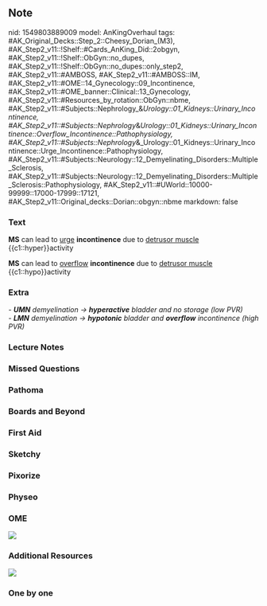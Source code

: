 ## Note
nid: 1549803889009
model: AnKingOverhaul
tags: #AK_Original_Decks::Step_2::Cheesy_Dorian_(M3), #AK_Step2_v11::!Shelf::#Cards_AnKing_Did::2obgyn, #AK_Step2_v11::!Shelf::ObGyn::no_dupes, #AK_Step2_v11::!Shelf::ObGyn::no_dupes::only_step2, #AK_Step2_v11::#AMBOSS, #AK_Step2_v11::#AMBOSS::IM, #AK_Step2_v11::#OME::14_Gynecology::09_Incontinence, #AK_Step2_v11::#OME_banner::Clinical::13_Gynecology, #AK_Step2_v11::#Resources_by_rotation::ObGyn::nbme, #AK_Step2_v11::#Subjects::Nephrology_&_Urology::01_Kidneys::Urinary_Incontinence, #AK_Step2_v11::#Subjects::Nephrology_&_Urology::01_Kidneys::Urinary_Incontinence::Overflow_Incontinence::Pathophysiology, #AK_Step2_v11::#Subjects::Nephrology_&_Urology::01_Kidneys::Urinary_Incontinence::Urge_Incontinence::Pathophysiology, #AK_Step2_v11::#Subjects::Neurology::12_Demyelinating_Disorders::Multiple_Sclerosis, #AK_Step2_v11::#Subjects::Neurology::12_Demyelinating_Disorders::Multiple_Sclerosis::Pathophysiology, #AK_Step2_v11::#UWorld::10000-99999::17000-17999::17121, #AK_Step2_v11::Original_decks::Dorian::obgyn::nbme
markdown: false

### Text
<b>MS</b> can lead to <u style="">urge</u> <b>incontinence</b> due
to <u>detrusor muscle</u> {{c1::hyper}}activity
<div>
  <b>MS</b> can lead to <u style="">overflow</u>
  <b>incontinence</b> due to <u>detrusor muscle</u>
  {{c1::hypo}}activity
</div>

### Extra
<div>
  <i>- <b>UMN</b> demyelination → <b>hyperactive</b> bladder and no
  storage (low PVR)</i>
</div>
<div>
  <i>- <b>LMN</b> demyelination → <b>hypotonic</b> bladder and
  <b>overflow</b> incontinence (high PVR)</i>
</div>

### Lecture Notes


### Missed Questions


### Pathoma


### Boards and Beyond


### First Aid


### Sketchy


### Pixorize


### Physeo


### OME
<div class="ome-widget">
  <a href=
  "https://onlinemeded.org/spa/gynecology?ref=anki"><img src=
  "_OME_AnkiFlashcards_Topic_2.png"></a>
</div>

### Additional Resources
<i><img src="paste-2549011550568449.jpg"></i>

### One by one

